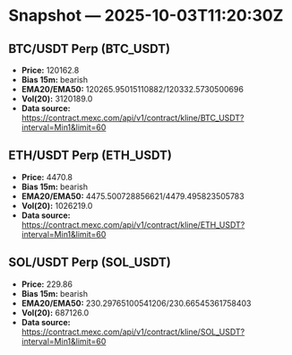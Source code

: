 # Snapshot — 2025-10-03T11:20:30Z

## BTC/USDT Perp (BTC_USDT)
- **Price:** 120162.8
- **Bias 15m:** bearish
- **EMA20/EMA50:** 120265.95015110882/120332.5730500696
- **Vol(20):** 3120189.0
- **Data source:** https://contract.mexc.com/api/v1/contract/kline/BTC_USDT?interval=Min1&limit=60

## ETH/USDT Perp (ETH_USDT)
- **Price:** 4470.8
- **Bias 15m:** bearish
- **EMA20/EMA50:** 4475.500728856621/4479.495823505783
- **Vol(20):** 1026219.0
- **Data source:** https://contract.mexc.com/api/v1/contract/kline/ETH_USDT?interval=Min1&limit=60

## SOL/USDT Perp (SOL_USDT)
- **Price:** 229.86
- **Bias 15m:** bearish
- **EMA20/EMA50:** 230.29765100541206/230.66545361758403
- **Vol(20):** 687126.0
- **Data source:** https://contract.mexc.com/api/v1/contract/kline/SOL_USDT?interval=Min1&limit=60
